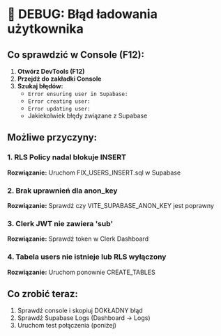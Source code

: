 # 🐛 DEBUG: Błąd ładowania użytkownika

## Co sprawdzić w Console (F12):

1. **Otwórz DevTools (F12)**
2. **Przejdź do zakładki Console**
3. **Szukaj błędów:**
   - `Error ensuring user in Supabase:`
   - `Error creating user:`
   - `Error updating user:`
   - Jakiekolwiek błędy związane z Supabase

## Możliwe przyczyny:

### 1. RLS Policy nadal blokuje INSERT
**Rozwiązanie:** Uruchom FIX_USERS_INSERT.sql w Supabase

### 2. Brak uprawnień dla anon_key
**Rozwiązanie:** Sprawdź czy VITE_SUPABASE_ANON_KEY jest poprawny

### 3. Clerk JWT nie zawiera 'sub'
**Rozwiązanie:** Sprawdź token w Clerk Dashboard

### 4. Tabela users nie istnieje lub RLS wyłączony
**Rozwiązanie:** Uruchom ponownie CREATE_TABLES

## Co zrobić teraz:

1. Sprawdź console i skopiuj DOKŁADNY błąd
2. Sprawdź Supabase Logs (Dashboard → Logs)
3. Uruchom test połączenia (poniżej)





